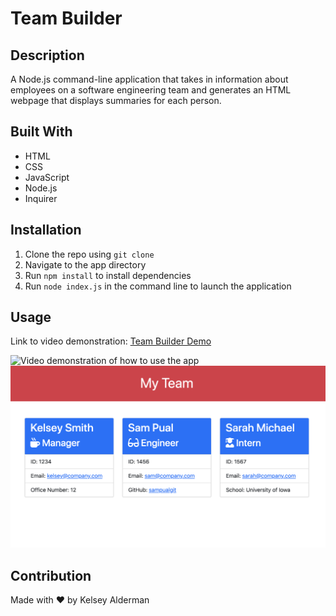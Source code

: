 # Team Builder

## Description

A Node.js command-line application that takes in information about employees on a software engineering team and generates an HTML webpage that displays summaries for each person.

## Built With

- HTML
- CSS
- JavaScript
- Node.js
- Inquirer

## Installation

1. Clone the repo using `git clone`
2. Navigate to the app directory
3. Run `npm install` to install dependencies
4. Run `node index.js` in the command line to launch the application

## Usage

Link to video demonstration: [Team Builder Demo](https://drive.google.com/file/d/1B7-grkLsGBUrw_qJqdP2i4cAQ0dKEvUr/view)

![Video demonstration of how to use the app](assets/images/team-builder-demo.gif)
![Example of generated team profile](assets/images/generated-team-profile-ex.jpeg)

## Contribution

Made with ❤️ by Kelsey Alderman
